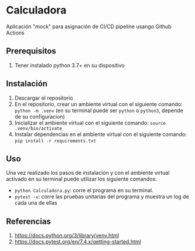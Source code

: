# Calculadora

Aplicación "mock" para asignación de CI/CD pipeline usango Github Actions

## Prerequisitos
1. Tener instalado python 3.7+ en su dispositivo

## Instalación
1. Descargar el repositorio 
2. En el repositorio, crear un ambiente virtual con el siguiente comando: `python -m .venv` (en su terminal puede ser `python` o `python3`, depende de su configuracion)
3. Inicializar el ambiente virtual con el siguiente comando: `source .venv/bin/activate`
4. Instalar dependencias en el ambiente virtual con el siguiente comando: `pip install -r requirements.txt`

## Uso
Una vez realizado los pasos de instalación y con el ambiente virtual activado en su terminal puede utilizar los siguiente comandos:
- `python Calculadora.py`: corre el programa en su terminal.
- `pytest -v`: corre las pruebas unitarias del programa y muestra un log de cada una de ellas


## Referencias
1. https://docs.python.org/3/library/venv.html
2. https://docs.pytest.org/en/7.4.x/getting-started.html
